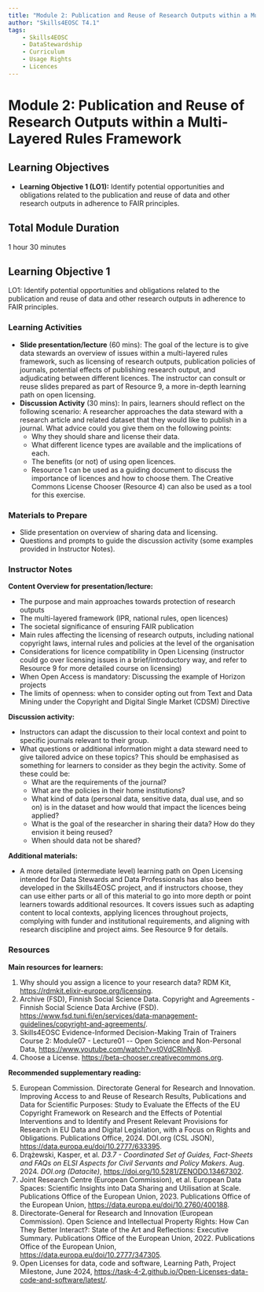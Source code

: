 ```yaml
---
title: "Module 2: Publication and Reuse of Research Outputs within a Multi-Layered Rules Framework"
author: "Skills4EOSC T4.1"
tags:
    - Skills4EOSC
    - DataStewardship
    - Curriculum
    - Usage Rights
    - Licences
---
```


# Module 2: Publication and Reuse of Research Outputs within a Multi-Layered Rules Framework


## Learning Objectives

- **Learning Objective 1 (LO1):** Identify potential opportunities and obligations related to the publication and reuse of data and other research outputs in adherence to FAIR principles.


## Total Module Duration

1 hour 30 minutes


## Learning Objective 1

LO1: Identify potential opportunities and obligations related to the publication and reuse of data and other research outputs in adherence to FAIR principles.


### Learning Activities

- **Slide presentation/lecture** (60&nbsp;mins): The goal of the lecture is to give data stewards an overview of issues within a multi-layered rules framework, such as licensing of research outputs, publication policies of journals, potential effects of publishing research output, and adjudicating between different licences. The instructor can consult or reuse slides prepared as part of Resource&nbsp;9, a more in-depth learning path on open licensing.
- **Discussion Activity** (30&nbsp;mins): In pairs, learners should reflect on the following scenario: A researcher approaches the data steward with a research article and related dataset that they would like to publish in a journal. What advice could you give them on the following points:
    - Why they should share and license their data.
    - What different licence types are available and the implications of each.
    - The benefits (or not) of using open licences.
    - Resource&nbsp;1 can be used as a guiding document to discuss the importance of licences and how to choose them. The Creative Commons License Chooser (Resource&nbsp;4) can also be used as a tool for this exercise.


### Materials to Prepare

- Slide presentation on overview of sharing data and licensing.
- Questions and prompts to guide the discussion activity (some examples provided in Instructor Notes).


### Instructor Notes

**Content Overview for presentation/lecture:**

- The purpose and main approaches towards protection of research outputs
- The multi-layered framework (IPR, national rules, open licences)
- The societal significance of ensuring FAIR publication
- Main rules affecting the licensing of research outputs, including national copyright laws, internal rules and policies at the level of the organisation
- Considerations for licence compatibility in Open Licensing (instructor could go over licensing issues in a brief/introductory way, and refer to Resource&nbsp;9 for more detailed course on licensing)
- When Open Access is mandatory: Discussing the example of Horizon projects
- The limits of openness: when to consider opting out from Text and Data Mining under the Copyright and Digital Single Market (CDSM) Directive

**Discussion activity:**

- Instructors can adapt the discussion to their local context and point to specific journals relevant to their group.
- What questions or additional information might a data steward need to give tailored advice on these topics? This should be emphasised as something for learners to consider as they begin the activity. Some of these could be:
    - What are the requirements of the journal?
    - What are the policies in their home institutions?
    - What kind of data (personal data, sensitive data, dual use, and so on) is in the dataset and how would that impact the licences being applied?
    - What is the goal of the researcher in sharing their data? How do they envision it being reused?
    - When should data not be shared?

**Additional materials:**

- A more detailed (intermediate level) learning path on Open Licensing intended for Data Stewards and Data Professionals has also been developed in the Skills4EOSC project, and if instructors choose, they can use either parts or all of this material to go into more depth or point learners towards additional resources. It covers issues such as adapting content to local contexts, applying licences throughout projects, complying with funder and institutional requirements, and aligning with research discipline and project aims. See Resource&nbsp;9 for details.


### Resources

**Main resources for learners:**

1. Why should you assign a licence to your research data? RDM Kit, <https://rdmkit.elixir-europe.org/licensing>.
2. Archive (FSD), Finnish Social Science Data. Copyright and Agreements - Finnish Social Science Data Archive (FSD). <https://www.fsd.tuni.fi/en/services/data-management-guidelines/copyright-and-agreements/>.
3. Skills4EOSC Evidence-Informed Decision-Making Train of Trainers Course 2: Module07 - Lecture01 -- Open Science and Non-Personal Data, <https://www.youtube.com/watch?v=t0VdCRlnNy8>.
4. Choose a License. <https://beta-chooser.creativecommons.org>.

**Recommended supplementary reading:**

5. European Commission. Directorate General for Research and Innovation. Improving Access to and Reuse of Research Results, Publications and Data for Scientific Purposes: Study to Evaluate the Effects of the EU Copyright Framework on Research and the Effects of Potential Interventions and to Identify and Present Relevant Provisions for Research in EU Data and Digital Legislation, with a Focus on Rights and Obligations. Publications Office, 2024. DOI.org (CSL JSON), <https://data.europa.eu/doi/10.2777/633395>.
6. Drążewski, Kasper, et al. *D3.7 - Coordinated Set of Guides, Fact-Sheets and FAQs on ELSI Aspects for Civil Servants and Policy Makers*. Aug. 2024. *DOI.org (Datacite)*, <https://doi.org/10.5281/ZENODO.13467302>.
7. Joint Research Centre (European Commission), et al. European Data Spaces: Scientific Insights into Data Sharing and Utilisation at Scale. Publications Office of the European Union, 2023. Publications Office of the European Union, <https://data.europa.eu/doi/10.2760/400188>.
8. Directorate-General for Research and Innovation (European Commission). Open Science and Intellectual Property Rights: How Can They Better Interact?: State of the Art and Reflections: Executive Summary. Publications Office of the European Union, 2022. Publications Office of the European Union, <https://data.europa.eu/doi/10.2777/347305>.
9. Open Licenses for data, code and software, Learning Path, Project Milestone, June 2024, <https://task-4-2.github.io/Open-Licenses-data-code-and-software/latest/>.
